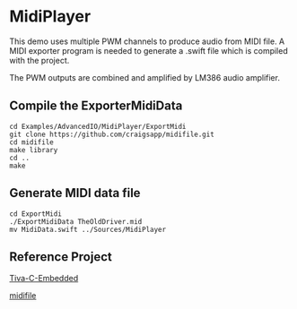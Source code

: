 # MidiPlayer

This demo uses multiple PWM channels to produce audio from MIDI file. A MIDI exporter program is needed to generate a .swift file which is compiled with the project.

The PWM outputs are combined and amplified by LM386 audio amplifier.

## Compile the ExporterMidiData

```
cd Examples/AdvancedIO/MidiPlayer/ExportMidi
git clone https://github.com/craigsapp/midifile.git
cd midifile
make library
cd ..
make
```

## Generate MIDI data file

```
cd ExportMidi
./ExportMidiData TheOldDriver.mid
mv MidiData.swift ../Sources/MidiPlayer
```


## Reference Project

[Tiva-C-Embedded](https://github.com/jspicer-ltu/Tiva-C-Embedded/tree/master/Experiment16-PWM-Music)

[midifile](https://github.com/craigsapp/midifile)
